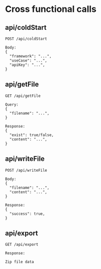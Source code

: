 # Cross functional calls

## api/coldStart
```
POST /api/coldStart

Body:
{
  "framework": "...",
  "useCase": "...",
  "apiKey": "...",
}

```

## api/getFile
```
GET /api/getFile

Query:
{
  "filename": "...",
}

Response:
{
  "exist": true/false,
  "content": "...",
}

```

## api/writeFile
```
POST /api/writeFile

Body:
{
  "filename": "...",
  "content": "...",
}

Response:
{
  "success": true,
}

```

## api/export
```
GET /api/export

Response:

Zip file data
```